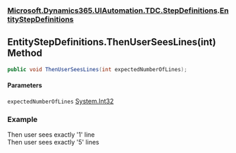 ### [Microsoft.Dynamics365.UIAutomation.TDC.StepDefinitions](Microsoft.Dynamics365.UIAutomation.TDC.StepDefinitions.md 'Microsoft.Dynamics365.UIAutomation.TDC.StepDefinitions').[EntityStepDefinitions](EntityStepDefinitions.md 'Microsoft.Dynamics365.UIAutomation.TDC.StepDefinitions.EntityStepDefinitions')

## EntityStepDefinitions.ThenUserSeesLines(int) Method

```csharp
public void ThenUserSeesLines(int expectedNumberOfLines);
```
#### Parameters

<a name='Microsoft.Dynamics365.UIAutomation.TDC.StepDefinitions.EntityStepDefinitions.ThenUserSeesLines(int).expectedNumberOfLines'></a>

`expectedNumberOfLines` [System.Int32](https://docs.microsoft.com/en-us/dotnet/api/System.Int32 'System.Int32')

### Example
Then user sees exactly '1' line  
Then user sees exactly '5' lines